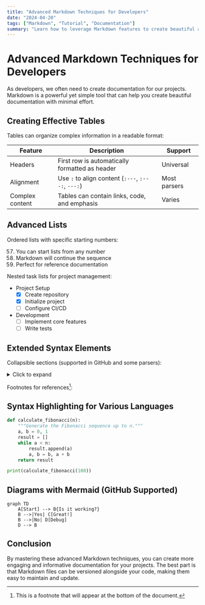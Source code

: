 ```yaml
---
title: "Advanced Markdown Techniques for Developers"
date: "2024-04-20"
tags: ["Markdown", "Tutorial", "Documentation"]
summary: "Learn how to leverage Markdown features to create beautiful and structured documentation for your projects."
---
```


# Advanced Markdown Techniques for Developers

As developers, we often need to create documentation for our projects. Markdown is a powerful yet simple tool that can help you create beautiful documentation with minimal effort.

## Creating Effective Tables

Tables can organize complex information in a readable format:

| Feature | Description | Support |
|---------|-------------|---------|
| Headers | First row is automatically formatted as header | Universal |
| Alignment | Use `:` to align content (`:---`, `:---:`, `---:`) | Most parsers |
| Complex content | Tables can contain links, code, and emphasis | Varies |

## Advanced Lists

Ordered lists with specific starting numbers:

57. You can start lists from any number
58. Markdown will continue the sequence
59. Perfect for reference documentation

Nested task lists for project management:

- Project Setup
  - [x] Create repository
  - [x] Initialize project
  - [ ] Configure CI/CD
- Development
  - [ ] Implement core features
  - [ ] Write tests

## Extended Syntax Elements

Collapsible sections (supported in GitHub and some parsers):

<details>
<summary>Click to expand</summary>

This content is hidden by default but can be expanded by the user.
Great for FAQs, large code samples, or detailed explanations.
</details>

Footnotes for references[^1]:

[^1]: This is a footnote that will appear at the bottom of the document.

## Syntax Highlighting for Various Languages

```python
def calculate_fibonacci(n):
    """Generate the Fibonacci sequence up to n."""
    a, b = 0, 1
    result = []
    while a < n:
        result.append(a)
        a, b = b, a + b
    return result

print(calculate_fibonacci(100))
```

## Diagrams with Mermaid (GitHub Supported)

```mermaid
graph TD
    A[Start] --> B{Is it working?}
    B -->|Yes| C[Great!]
    B -->|No| D[Debug]
    D --> B
```

## Conclusion

By mastering these advanced Markdown techniques, you can create more engaging and informative documentation for your projects. The best part is that Markdown files can be versioned alongside your code, making them easy to maintain and update. 